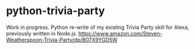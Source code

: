 # python-trivia-party

Work in progress. Python re-write of my existing Trivia Party skill for Alexa, previously written in Node.js.
https://www.amazon.com/Steven-Weatherspoon-Trivia-Party/dp/B07X9YGD5W
